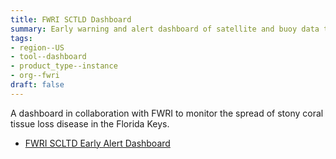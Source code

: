 ```yaml
---
title: FWRI SCTLD Dashboard
summary: Early warning and alert dashboard of satellite and buoy data to monitor the spread of stony coral tissue loss disease in the Florida Keys.
tags:
- region--US
- tool--dashboard
- product_type--instance
- org--fwri
draft: false
---
```


A dashboard in collaboration with FWRI to monitor the spread of stony coral tissue loss disease in the Florida Keys.

* [FWRI SCLTD Early Alert Dashboard](http://35.208.211.184:3000)
